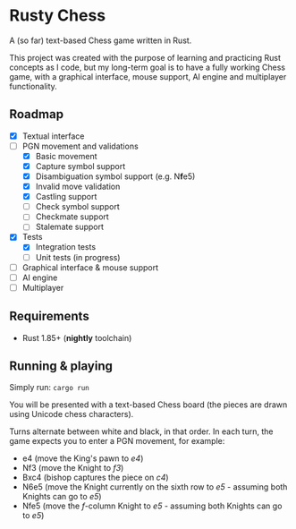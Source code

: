 # Rusty Chess
A (so far) text-based Chess game written in Rust.

This project was created with the purpose of learning and practicing Rust concepts as I code, but my long-term goal is to have a fully working Chess game, with a graphical interface, mouse support, AI engine and multiplayer functionality.

## Roadmap
- [x] Textual interface
- [ ] PGN movement and validations
  - [x] Basic movement
  - [x] Capture symbol support
  - [x] Disambiguation symbol support (e.g. N**f**e5)
  - [x] Invalid move validation
  - [x] Castling support
  - [ ] Check symbol support
  - [ ] Checkmate support
  - [ ] Stalemate support
- [x] Tests
  - [x] Integration tests
  - [ ] Unit tests (in progress)
- [ ] Graphical interface & mouse support
- [ ] AI engine
- [ ] Multiplayer

## Requirements
- Rust 1.85+ (**nightly** toolchain)

## Running & playing
Simply run:
`cargo run`

You will be presented with a text-based Chess board (the pieces are drawn using Unicode chess characters).

Turns alternate between white and black, in that order. In each turn, the game expects you to enter a PGN movement, for example:
- e4 (move the King's pawn to *e4*)
- Nf3 (move the Knight to *f3*)
- Bxc4 (bishop captures the piece on *c4*)
- N6e5 (move the Knight currently on the sixth row to *e5* - assuming both Knights can go to *e5*)
- Nfe5 (move the *f*-column Knight to *e5* - assuming both Knights can go to *e5*)
